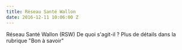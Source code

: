 ```yaml
---
title: Réseau Santé Wallon
date: 2016-12-11 10:06:00 Z
---
```


Réseau Santé Wallon (RSW) De quoi s'agit-il ? Plus de détails dans la rubrique "Bon à savoir" 